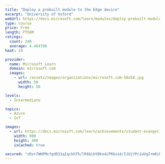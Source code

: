```yaml
---
title: "Deploy a prebuilt module to the Edge device"
excerpt: "University of Oxford"
webUrl: https://docs.microsoft.com/learn/modules/deploy-prebuilt-module-edge-device/
type: course
price: Free
length: PT56M
ratings:
  count: 340
  average: 4.464706
heat: 24

provider:
  name: Microsoft Learn
  domain: microsoft.com
  images:
    - url: /assets/images/organizations/microsoft.com-50x50.jpg
      width: 50
      height: 50

levels:
  - Intermediate

topics:
  - Azure
  - IoT

images:
  - url: https://docs.microsoft.com/learn/achievements/student-evangelism/deploy-pre-built-module-iot-edge-social.png
    width: 800
    height: 400
    isCached: true

secured: "zRx+7WHPMcfgdD31qIqckhTh/lR6QibYBko4iPRGvx4/I1UjYPciwVgI+m0ib/0CoCMuoInZ3zUbLco5aw6MNNaKHhbvUQXBpeYphEpWbWuFNnL5us37tM7/wBDBTA8ktwn2yym8PGsfDligJSVssI0tMJrMfp5Z5Uls7t/wn3XJQlZW530PEV7ANHBdvXs5Wk1Xzx6ImVzWS1YyriN+ECo++ryJRsWerqQK8ymnFaKVUYTFuaJr/d4DYD8trhjel+bQCszKGuIB1zDVJKfYU88VlwP7zcD0K4EtJv9iYZm/BjNhcY75MSKn1m/gVplhk53kNnPPzncTGmp+j3UMQD8KKkxW9eMkl+l3Heufk5+ipzOpKQSWwZlCjKAC9aYlb+c4lVwncdfKfW1yNGrqMfz+R3rMXm3qeY8OQv25tbk=;XX5f/wIKjdRbsL8JyWfjxg=="
---
```


